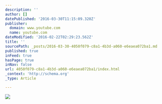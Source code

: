 ```yaml
---
description: ''
author: []
datePublished: '2016-03-30T11:15:09.320Z'
publisher:
  domain: www.youtube.com
  name: youtube.com
dateModified: '2016-02-22T02:29:23.562Z'
title: ''
sourcePath: _posts/2016-03-30-4050f079-c8a1-4b3d-a060-e6eaea072ba1.md
published: true
inFeed: true
hasPage: true
inNav: false
url: 4050f079-c8a1-4b3d-a060-e6eaea072ba1/index.html
_context: 'http://schema.org'
_type: Article

---
```

![](https://i.ytimg.com/vi/uMiVW90BJEE/default.jpg)